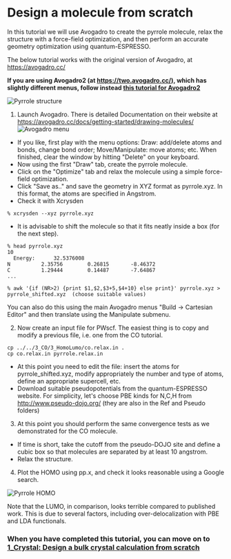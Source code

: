 # Design a molecule from scratch
In this tutorial we will use Avogadro to create the pyrrole molecule, relax the structure with a force-field optimization, and then perform an accurate geometry optimization using quantum-ESPRESSO.

The below tutorial works with the original version of Avogadro, at https://avogadro.cc/

**If you are using Avogadro2 (at https://two.avogadro.cc/), which has slightly different menus, follow instead [this tutorial for Avogadro2](Avogadro2.md)**

![Pyrrole structure](Ref/pyrrole01.png?raw=true "pyrrole")

  1. Launch Avogadro. There is detailed Documentation on their website at https://avogadro.cc/docs/getting-started/drawing-molecules/
    ![Avogadro menu](Ref/avogadro_menu.png?raw=true "pyrrole")
  - If you like, first play with the menu options: Draw: add/delete atoms and bonds, change bond order; Move/Manipulate: move atoms; etc. When finished, clear the window by hitting "Delete" on your keyboard.
  - Now using the first "Draw" tab, create the pyrrole molecule.
  - Click on the "Optimize" tab and relax the molecule using a simple force-field optimization.
  - Click "Save as.." and save the geometry in XYZ format as pyrrole.xyz. In this format, the atoms are specified in Angstrom.
  - Check it with Xcrysden 
  ```
  % xcrysden --xyz pyrrole.xyz
  ```
  - It is advisable to shift the molecule so that it fits neatly inside a box (for the next step). 
  ```
  % head pyrrole.xyz
  10
	Energy:      32.5376008
  N          2.35756        0.26815       -8.46372
  C          1.29444        0.14487       -7.64867
  ...
 
  % awk '{if (NR>2) {print $1,$2,$3+5,$4+10} else print}' pyrrole.xyz > pyrrole_shifted.xyz  (choose suitable values)
  ```
  You can also do this using the main Avogadro menus "Build -> Cartesian Editor" and then translate using the Manipulate submenu.

  2. Now create an input file for PWscf. The easiest thing is to copy and modify a previous file, i.e. one from the CO tutorial.
  ```
  cp ../../3_CO/3_HomoLumo/co.relax.in .
  cp co.relax.in pyrrole.relax.in
  ```
  - At this point you need to edit the file: insert the atoms for pyrrole_shifted.xyz, modify appropriately the number and type of atoms, define an appropriate supercell, etc.
  - Download suitable pseudopotentials from the quantum-ESPRESSO website. For simplicity, let's choose PBE kinds for N,C,H from http://www.pseudo-dojo.org/   (they are also in the Ref and Pseudo folders)

  3.  At this point you should perform the same convergence tests as we demonstrated for the CO molecule.
  - If time is short, take the cutoff from the pseudo-DOJO site and define a cubic box so that molecules are separated by at least 10 angstrom.
  - Relax the structure.

  4. Plot the HOMO using pp.x, and check it looks reasonable using a Google search.

  ![Pyrrole HOMO](Ref/pyrrole_HOMO.png?raw=true "pyrrole")

  Note that the LUMO, in comparison, looks terrible compared to published work. This is due to several factors, including over-delocalization with PBE and LDA functionals.

### When you have completed this tutorial, you can move on to [1_Crystal: Design a bulk crystal calculation from scratch](../1_Crystal)
